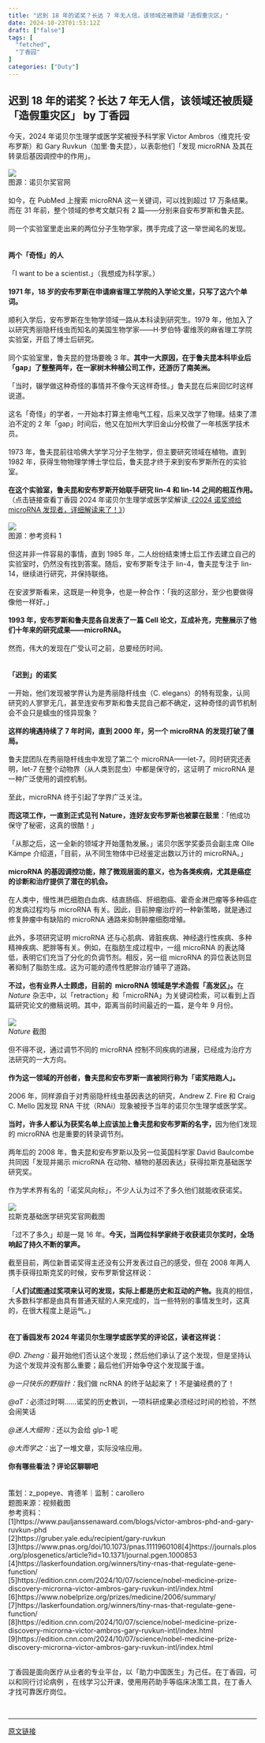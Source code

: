 ```yaml
---
title: "迟到 18 年的诺奖？长达 7 年无人信，该领域还被质疑「造假重灾区」"
date: 2024-10-23T01:53:12Z
draft: ["false"]
tags: [
  "fetched",
  "丁香园"
]
categories: ["Duty"]
---
```

迟到 18 年的诺奖？长达 7 年无人信，该领域还被质疑「造假重灾区」 by 丁香园
------
<div><section data-mpa-powered-by="yiban.io"><span>今天，2024 年诺贝尔生理学或医学奖被授予科学家 Victor Ambros（维克托·安布罗斯）和 Gary Ruvkun（加里·鲁夫昆），以表彰他们「发现 microRNA 及其在转录后基因调控中的作用」。</span></section><section><span><br></span></section><section><span><img data-backh="361" data-backw="546" data-imgfileid="506100851" data-ratio="0.6612903225806451" data-src="https://mmbiz.qpic.cn/mmbiz_png/NzKkzoeG5s06kHakKdSSWj7A3QtbwGoicbQHaXWH6Z7JqIptFJFClWqnDvicSib2fTbHuPTFR3lSiaicmjLQF8nMsHg/640?wx_fmt=other&amp;from=appmsg&amp;wxfrom=5&amp;wx_lazy=1&amp;wx_co=1&amp;tp=webp" data-w="992" src="https://mmbiz.qpic.cn/mmbiz_png/NzKkzoeG5s06kHakKdSSWj7A3QtbwGoicbQHaXWH6Z7JqIptFJFClWqnDvicSib2fTbHuPTFR3lSiaicmjLQF8nMsHg/640?wx_fmt=other&amp;from=appmsg&amp;wxfrom=5&amp;wx_lazy=1&amp;wx_co=1&amp;tp=webp"></span></section><section><span>图源：诺贝尔奖官网</span></section><section><span><br></span></section><section><span>如今，在 PubMed 上搜索 microRNA 这一关键词，可以找到超过 17 万条结果。而在 31 年前，整个领域的参考文献只有 2 篇——分别来自安布罗斯和鲁夫昆。</span></section><section><span><br></span></section><section><span>同一个实验室里走出来的两位分子生物学家，携手完成了这一举世闻名的发现。</span></section><section><span><br></span></section><section><span><br></span></section><section><span><strong><span>两个「奇怪」的人</span></strong></span></section><section><span><br></span></section><section><span>「I want to be a scientist.」</span><span>（我想成为科学家。）</span></section><section><span><br></span></section><section><span><strong><span>1971 年，18 岁的安布罗斯在申请麻省理工学院的入学论文里，只写了这六个单词。</span></strong></span></section><section><span><br></span></section><section><span>顺利入学后，安布罗斯在生物学领域一路从本科读到研究生。1979 年，他加入了以研究秀丽隐杆线虫而知名的美国生物学家——H·罗伯特·霍维茨的麻省理工学院实验室，开启了博士后研究。</span></section><section><span><br></span></section><section><span>同个实验室里，鲁夫昆的登场要晚 3 年。</span><span><strong>其中一大原因，在于鲁夫昆本科毕业后「gap」了整整两年，在一家树木种植公司工作，还游历了南美洲。</strong></span></section><section><span><br></span></section><section><span>「当时，辍学做这种奇怪的事情并不像今天这样奇怪。」鲁夫昆在后来回忆时这样说道。</span></section><section><span><br></span></section><section><span>这名「奇怪」的学者，一开始本打算主修电气工程，后来又改学了物理。结束了漂泊不定的 2 年「gap」时间后，他又在加州大学旧金山分校做了一年核医学技术员。</span></section><section><span><br></span></section><section><span>1973 年，鲁夫昆前往哈佛大学学习分子生物学，但主要研究领域在植物。直到 1982 年，获得生物物理学博士学位后，鲁夫昆才终于来到安布罗斯所在的实验室。</span></section><section><span><br></span></section><section><span><strong><span>在这个实验室，鲁夫昆和安布罗斯开始联手研究 lin-4 和 lin-14 之间的相互作用。</span></strong></span><span>（点击链接查看丁香园 2024 年诺贝尔生理学或医学奖解读<a target="_blank" href="http://mp.weixin.qq.com/s?__biz=MTg0MzMwODA0MQ==&amp;mid=2653584469&amp;idx=1&amp;sn=3f6fc7ccdf1692559c8a8390d4eec915&amp;chksm=5e3f8d3369480425e7c4cb28c9b848b90eaa8c8ebd0e2597298756ad8c349fc0df53ae1e0684&amp;scene=21#wechat_redirect" textvalue="《2024 诺奖颁给 microRNA 发现者，详细解读来了！》" linktype="text" imgurl="" imgdata="null" data-itemshowtype="0" tab="innerlink" data-linktype="2">《2024 诺奖颁给 microRNA 发现者，详细解读来了！》</a>）</span></section><section><span><br></span></section><section><img data-backh="283" data-backw="578" data-imgfileid="506100853" data-ratio="0.4898148148148148" data-s="300,640" data-src="https://mmbiz.qpic.cn/mmbiz_png/NzKkzoeG5s06kHakKdSSWj7A3QtbwGoicmBVB4JyfEI3iblJosohTZDibRQP7gicRyZyx1hiasa7V4ibwvykQLUHMd8A/640?wx_fmt=png&amp;from=appmsg" data-type="png" data-w="1080" src="https://mmbiz.qpic.cn/mmbiz_png/NzKkzoeG5s06kHakKdSSWj7A3QtbwGoicmBVB4JyfEI3iblJosohTZDibRQP7gicRyZyx1hiasa7V4ibwvykQLUHMd8A/640?wx_fmt=png&amp;from=appmsg"></section><section><span>图源：参考资料 1</span><span><br></span></section><section><br></section><section><span>但这并非一件容易的事情，直到 1985 年，二人纷纷结束博士后工作去建立自己的实验室时，仍然没有找到答案。随后，安布罗斯专注于 lin-4，鲁夫昆专注于 lin-14，继续进行研究，并保持联络。</span></section><section><span><br></span></section><section><span>在安波罗斯看来，这既是一种竞争，也是一种合作：「我的这部分，至少也要做得像他一样好。」</span></section><section><span><br></span></section><section><span><strong><span>1993 年，安布罗斯和鲁夫昆各自发表了一篇 Cell 论文，互成补充，完整展示了他们十年来的研究成果——microRNA。</span></strong></span></section><section><span><br></span></section><section><span>然而，伟大的发现在广受认可之前，总要经历时间。</span></section><section><br></section><section><br></section><section><strong><span>「迟到」的诺奖</span></strong><br></section><section><br></section><section><span>一开始，他们发现被学界认为是秀丽隐杆线虫（C. elegans）的特有现象，认同研究的人寥寥无几，甚至连安布罗斯和鲁夫昆自己都不确定，这种奇怪的调节机制会不会只是蠕虫的怪异现象？</span></section><section><br></section><section><span><strong><span>这样的境遇持续了 7 年时间，直到 2000 年，另一个 microRNA 的发现打破了僵局。</span></strong></span></section><section><br></section><section><span>鲁夫昆团队在秀丽隐杆线虫中发现了第二个 microRNA——let-7。同时研究还表明，let-7 在整个动物界（从人类到昆虫）中都是保守的，这证明了 microRNA 是一种广泛使用的调控机制。</span></section><section><br></section><section><span>至此，microRNA 终于引起了学界广泛关注。</span></section><section><br></section><section><span><strong><span>而这项工作，一直到正式见刊 Nature，连好友安布罗斯也被蒙在鼓里</span></strong></span><span>：「他成功保守了秘密，这真的很酷！」</span></section><section><br></section><section><span>「从那之后，这一全新的领域才开始蓬勃发展。」诺贝尔医学奖委员会副主席 Olle Kämpe 介绍道，「目前，从不同生物体中已经鉴定出数以万计的 microRNA。」<br><br></span></section><section><span><strong><span>microRNA 的基因调控功能，除了微观层面的意义，也为各类疾病，尤其是癌症的诊断和治疗提供了潜在的机会。</span></strong></span><br></section><section><br></section><section><span>在人类中，慢性淋巴细胞白血病、结直肠癌、肝细胞癌、霍奇金淋巴瘤等多种癌症的发病过程均与 microRNA 有关。因此，目前肿瘤治疗的一种新策略，就是通过修复肿瘤中有缺陷的 microRNA 通路来抑制肿瘤细胞增殖。</span></section><section><br></section><section><span>此外，多项研究证明 microRNA 还与心肌病、肾脏疾病、神经退行性疾病、多种精神疾病、肥胖等有关。例如，在脂肪生成过程中，一组 microRNA 的表达降低，表明它们充当了分化的负调节剂。相反，另一组 microRNA 的异位表达则显著抑制了脂肪生成。这为可能的遗传性肥胖治疗铺平了道路。</span></section><section><br></section><section><span><strong><span>不过，也有业界人士顾虑，目前的  microRNA 领域是学术造假「高发区」。</span></strong></span><span>在 <em>Nature</em> 杂志中，以「retraction」和「microRNA」为关键词检索，可以看到上百篇研究论文的撤稿说明。其中，距离当前时间最近的一篇，是今年 9 月份。</span></section><section><br></section><section><img data-backh="253" data-backw="576" data-imgfileid="506100850" data-ratio="0.4388888888888889" data-s="300,640" data-src="https://mmbiz.qpic.cn/mmbiz_png/NzKkzoeG5s06kHakKdSSWj7A3QtbwGoicicgnqNOe1PD2jIKphARahU5j0hrzSicKyoWhTpTy6gWCXpflKd174lcA/640?wx_fmt=png&amp;from=appmsg" data-type="png" data-w="1080" src="https://mmbiz.qpic.cn/mmbiz_png/NzKkzoeG5s06kHakKdSSWj7A3QtbwGoicicgnqNOe1PD2jIKphARahU5j0hrzSicKyoWhTpTy6gWCXpflKd174lcA/640?wx_fmt=png&amp;from=appmsg"></section><section><em><span>Nature</span></em><span> 截图</span></section><section><span><br></span></section><section><span>但不得不说，通过调节不同的 microRNA 控制不同疾病的进展，已经成为治疗方法研究的一大方向。</span><br></section><section><span><br></span></section><section><span><strong><span>作为这一领域的开创者，鲁夫昆和安布罗斯一直被同行称为「诺奖陪跑人」。</span></strong></span></section><section><br></section><section><span>2006 年，同样源自于对秀丽隐杆线虫基因表达的研究，Andrew Z. Fire 和 Craig C. Mello 因发现 RNA 干扰（RNAi）现象被授予当年的诺贝尔生理学或医学奖。</span></section><section><br></section><section><span><strong><span>当时，许多人都认为获奖名单上应该加上鲁夫昆和安布罗斯的名字，</span></strong></span><span>因为他们发现的 microRNA 也是重要的转录调节剂。</span></section><section><br></section><section><span>两年后的 2008 年，鲁夫昆和安布罗斯以及另一位英国科学家 David Baulcombe 共同因「发现并揭示 microRNA 在动物、植物的基因表达」获得拉斯克基础医学研究奖。<br><br>作为学术界有名的「诺奖风向标」，不少人认为过不了多久他们就能收获诺奖。</span></section><section><br></section><section><img data-backh="237" data-backw="578" data-imgfileid="506100852" data-ratio="0.4101851851851852" data-s="300,640" data-src="https://mmbiz.qpic.cn/mmbiz_png/NzKkzoeG5s06kHakKdSSWj7A3QtbwGoicfQM9dybQJUPrFxicic6t0DhYE5aohq6L2zrEIrR0aZPYfpKRWhK6DKMQ/640?wx_fmt=png&amp;from=appmsg" data-type="png" data-w="1080" src="https://mmbiz.qpic.cn/mmbiz_png/NzKkzoeG5s06kHakKdSSWj7A3QtbwGoicfQM9dybQJUPrFxicic6t0DhYE5aohq6L2zrEIrR0aZPYfpKRWhK6DKMQ/640?wx_fmt=png&amp;from=appmsg"></section><section><span>拉斯克基础医学研究奖官网截图</span></section><section><br></section><section><span>「过不了多久」却是一晃 16 年。</span><span><strong>今天，当两位科学家终于收获诺贝尔奖时，全场响起了持久不断的掌声。</strong></span><span><br><br>截至目前，两位新晋诺奖得主还没有公开发表过自己的感受，但<span>在 2008 年两人携手获得拉斯克奖的时候，安布罗斯曾这样说：<br><br>「</span></span><span><strong>人们试图通过奖项来认可的发现，实际上都是历史和互动的产物。</strong></span><span>我真的相信，大多数科学都是由具有普通天赋的人来完成的，当一些特别的事情发生时，这真的，在很大程度上是运气。」</span></section><section><br></section><section data-style-type="5" data-tools="新媒体排版" data-id="1276525" mp-original-font-size="17" mp-original-line-height="27.200000762939453"><section mp-original-font-size="17" mp-original-line-height="27.200000762939453" data-lazy-bgimg="https://mmbiz.qpic.cn/mmbiz_jpg/NzKkzoeG5s2FcdXyTKYAErrs5QNBXGVS75aQnxYX1RmPQTRwN3CsZw5Dfjb3oiaYLjgNaWrFck8rJJRoqHxuItA/640?wx_fmt=jpeg" data-fail="0"><section mp-original-font-size="17" mp-original-line-height="27.200000762939453"><section><br></section><section><span><strong><span>在丁香园发布 2024 年诺贝尔<span>生理学或医学奖的评论区，读者这样说：</span></span></strong></span></section><section><span><br></span></section><section><span><em><span>@D. Zheng：</span></em></span><span>最开始他们否认这个发现；然后他们承认了这个发现，但是坚持认为这个发现并没有那么重要；最后他们开始争夺这个发现属于谁。</span></section><section><br></section><section><span><em><span>@一只快乐的野指针：</span></em></span><span>我们做 ncRNA 的终于站起来了！不是骗经费的了！<br><br></span></section><section><span><em><span>@aT：</span></em></span><span>必须过时啊……诺奖的历史教训，一项科研成果必须经过时间的检验，不然会闹笑话</span></section><section><span><br></span></section><section><span><em><span>@迷人大细狗：</span></em></span><span>还以为会给 glp-1 呢</span></section><section><span><br></span></section><section><span><em><span>@大而学之：</span></em></span><span>出了一堆文章，实际没啥应用。</span></section><section><span><br></span></section><section><span><strong><span>你有哪些看法？评论区聊聊吧</span></strong></span></section><section><br></section></section></section></section><section><br></section><section><span>策划：z_popeye、肯德羊｜监制：carollero<br>题图来源：视频截图</span></section><section><span>参考资料：</span></section><section><span>[1]https://www.pauljanssenaward.com/blogs/victor-ambros-phd-and-gary-ruvkun-phd</span></section><section><span>[2]https://gruber.yale.edu/recipient/gary-ruvkun<br>[3]https://www.pnas.org/doi/10.1073/pnas.1111960108[4]https://journals.plos.org/plosgenetics/article?id=10.1371/journal.pgen.1000853</span></section><section><span>[4]https://laskerfoundation.org/winners/tiny-rnas-that-regulate-gene-function/</span></section><section><span>[5]https://edition.cnn.com/2024/10/07/science/nobel-medicine-prize-discovery-microrna-victor-ambros-gary-ruvkun-intl/index.html </span></section><section><span>[6]https://www.nobelprize.org/prizes/medicine/2006/summary/</span></section><section><span>[7]https://laskerfoundation.org/winners/tiny-rnas-that-regulate-gene-function/</span></section><section><span>[8]https://edition.cnn.com/2024/10/07/science/nobel-medicine-prize-discovery-microrna-victor-ambros-gary-ruvkun-intl/index.html</span></section><section><span>[9]https://edition.cnn.com/2024/10/07/science/nobel-medicine-prize-discovery-microrna-victor-ambros-gary-ruvkun-intl/index.html</span></section><section><span><br></span></section><p><span>丁香园是面向医疗从业者的专业平台，以「助力中国医生」为己任。在丁香园，可以和同行讨论病例 ，在线学习公开课，使用用药助手等临床决策工具，在丁香人才找可靠医疗岗位。</span></p><p><br></p><section><mp-common-profile data-pluginname="mpprofile" data-id="MTg0MzMwODA0MQ==" data-headimg="http://mmbiz.qpic.cn/mmbiz_png/NzKkzoeG5s0aWFLyZf1azqKVZziaZZ6odnNVTtibWkciaUibvHB1GWOXlSjaWIcv1zGIB7RIyn9bKFHg4hUvp6fSRg/300?wx_fmt=png&amp;wxfrom=19" data-nickname="丁香园" data-alias="dingxiangwang" data-signature="千万医务工作者的网上家园。我们深知医疗的痛苦与快乐，在丁香园里，您可以了解最新资讯、阅读深度报道，并与同行进行交流。" data-from="2" data-is_biz_ban="0" data-origin_num="3953" data-isban="0" data-biz_account_status="0" data-index="0"></mp-common-profile></section><p><mp-style-type data-value="10000"></mp-style-type></p></div>  
<hr>
<a href="https://mp.weixin.qq.com/s/n1YpCyz2MtJuA5GAyMVoGQ",target="_blank" rel="noopener noreferrer">原文链接</a>
